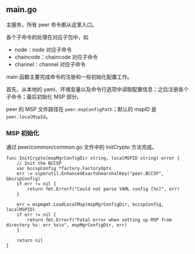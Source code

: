 ## main.go

主服务，所有 peer 命令都从这里入口。

各个子命令的处理在对应子包中，如

* node：node 对应子命令
* chaincode：chaincode 对应子命令
* channel：channel 对应子命令


main 函数主要完成命令的注册和一些初始化配置工作。

首先，从本地的 yaml、环境变量以及命令行选项中读取配置信息；之后注册各个子命令；最后初始化 MSP 部分。

peer 的 MSP 文件路径在 `peer.mspConfigPath`；默认的 mspID 是 `peer.localMspId`。

### MSP 初始化

通过 peer/common/common.go 文件中的 InitCrypto 方法完成。

```golang
func InitCrypto(mspMgrConfigDir string, localMSPID string) error {
	// Init the BCCSP
	var bccspConfig *factory.FactoryOpts
	err := viperutil.EnhancedExactUnmarshalKey("peer.BCCSP", &bccspConfig)
	if err != nil {
		return fmt.Errorf("Could not parse YAML config [%s]", err)
	}

	err = mspmgmt.LoadLocalMsp(mspMgrConfigDir, bccspConfig, localMSPID)
	if err != nil {
		return fmt.Errorf("Fatal error when setting up MSP from directory %s: err %s\n", mspMgrConfigDir, err)
	}

	return nil
}
```




